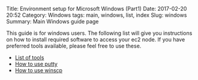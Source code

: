 Title: Environment setup for Microsoft Windows (Part1)
Date: 2017-02-20 20:52
Category: Windows
tags: main, windows, list, index
Slug: windows
Summary: Main Windows guide page

This guide is for windows users. The following list will give you instructions
on how to install required software to access your ec2 node. If you have preferred
tools available, please feel free to use these.

* [List of tools]({filename}/win/tools.md)
* [How to use putty]({filename}/win/putty.md)
* [How to use winscp]({filename}/win/winscp.md)
